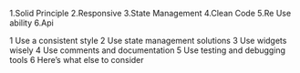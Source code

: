 1.Solid Principle
2.Responsive
3.State Management
4.Clean Code
5.Re Use ability
6.Api

1
Use a consistent style
2
Use state management solutions
3
Use widgets wisely
4
Use comments and documentation
5
Use testing and debugging tools
6
Here’s what else to consider